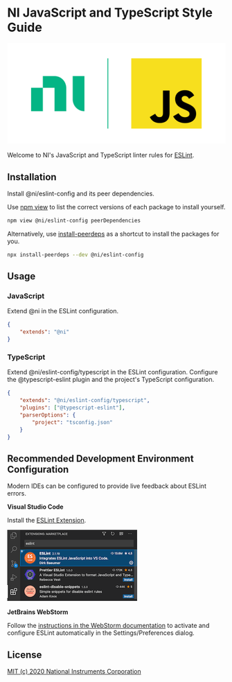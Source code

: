 # NI JavaScript and TypeScript Style Guide

![Logo](https://raw.githubusercontent.com/ni/javascript-styleguide/HEAD/resources/logo.svg)

Welcome to NI's JavaScript and TypeScript linter rules for [ESLint](https://eslint.org/docs/user-guide/getting-started).

## Installation

Install @ni/eslint-config and its peer dependencies.

Use [npm view](https://docs.npmjs.com/cli/view.html) to list the correct versions of each package to install yourself.

```bash
npm view @ni/eslint-config peerDependencies
```

Alternatively, use [install-peerdeps](https://www.npmjs.com/package/install-peerdeps) as a shortcut to install the packages for you.

```bash
npx install-peerdeps --dev @ni/eslint-config
```

## Usage

### JavaScript

Extend @ni in the ESLint configuration.

```json
{
    "extends": "@ni"
}
```

### TypeScript

Extend @ni/eslint-config/typescript in the ESLint configuration. Configure the @typescript-eslint plugin and the project's TypeScript configuration.

```json
{
    "extends": "@ni/eslint-config/typescript",
    "plugins": ["@typescript-eslint"],
    "parserOptions": {
        "project": "tsconfig.json"
    }
}
```

## Recommended Development Environment Configuration
Modern IDEs can be configured to provide live feedback about ESLint errors.

**Visual Studio Code**

Install the [ESLint Extension](https://marketplace.visualstudio.com/items?itemName=dbaeumer.vscode-eslint).

![VSCode Extension](https://raw.githubusercontent.com/ni/javascript-styleguide/HEAD/resources/VSCodeESLintExtension.png)

**JetBrains WebStorm**

Follow the [instructions in the WebStorm documentation](https://www.jetbrains.com/help/webstorm/eslint.html#ws_js_eslint_activate) to activate and configure ESLint automatically in the Settings/Preferences dialog.


## License

[MIT (c) 2020 National Instruments Corporation](./LICENSE)
